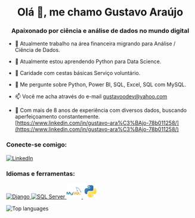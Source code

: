 <h1 align="center">Olá 👋, me chamo Gustavo Araújo</h1>
<h3 align="center">Apaixonado por ciência e análise de dados no mundo digital</h3>

- 🔭 Atualmente trabalho na área financeira migrando para Análise / Ciência de Dados.

- 🌱 Atualmente estou aprendendo Python para Data Science.

- 👯 Caridade com cestas básicas Serviço voluntário.

- 💬 Me pergunte sobre Python, Power BI, SQL, Excel, SQL com MySQL.

- 📫 Você me acha através do e-mail gustavoodev@yahoo.com

- 📄 Com mais de 8 anos de experiência com diversos dados, buscando aperfeiçoamento constantemente. [https://www.linkedin.com/in/gustavo-ara%C3%BAjo-78b011258/](https://www.linkedin.com/in/gustavo-ara%C3%BAjo-78b011258/)

<h3 align="left">Conecte-se comigo:</h3>
<p align="left">
  <a href="https://linkedin.com/in/gustavo-ara%c3%bajo-78b011258/" target="blank">
    <img align="center" src="https://raw.githubusercontent.com/rahuldkjain/github-profile-readme-generator/master/src/images/icons/Social/linked-in-alt.svg" alt="LinkedIn" height="30" width="40"/>
  </a>
</p>

<h3 align="left">Idiomas e ferramentas:</h3>
<p align="left">
  <a href="https://www.djangoproject.com/" target="_blank" rel="noreferrer"> 
    <img src="https://cdn.worldvectorlogo.com/logos/django.svg" alt="Django" width="40" height="40"/> 
  </a> 
  <a href="https://www.microsoft.com/en-us/sql-server" target="_blank" rel="noreferrer"> 
    <img src="https://www.svgrepo.com/show/303229/microsoft-sql-server-logo.svg" alt="SQL Server" width="40" height="40"/> 
  </a> 
  <a href="https://www.mysql.com/" target="_blank" rel="noreferrer"> 
    <img src="https://raw.githubusercontent.com/devicons/devicon/master/icons/mysql/mysql-original-wordmark.svg" alt="MySQL" width="40" height="40"/> 
  </a> 
  <a href="https://www.python.org" target="_blank" rel="noreferrer"> 
    <img src="https://raw.githubusercontent.com/devicons/devicon/master/icons/python/python-original.svg" alt="Python" width="40" height="40"/> 
  </a> 
</p>

<p>
  <img align="center" src="https://github-readme-stats.vercel.app/api/top-langs?username=gustavooaraujo&show_icons=true&locale=en&layout=compact" alt="Top languages"/>
</p>
